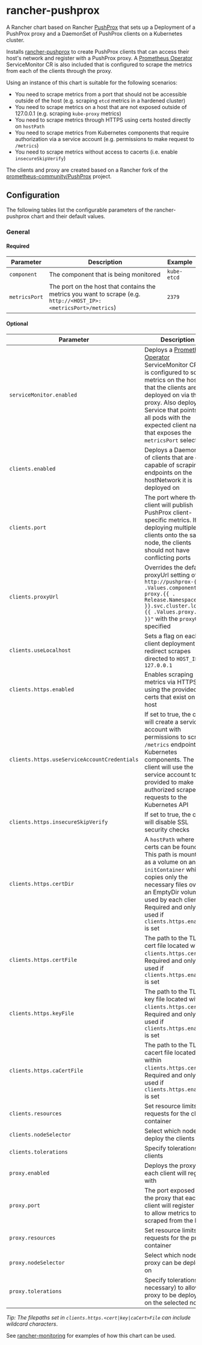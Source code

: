 # rancher-pushprox

A Rancher chart based on Rancher [PushProx](https://github.com/rancher/PushProx) that sets up a Deployment of a PushProx proxy and a DaemonSet of PushProx clients on a Kubernetes cluster.

Installs [rancher-pushprox](https://github.com/rancher/charts/tree/master/packages/rancher-pushprox) to create PushProx clients that can access their host's network and register with a PushProx proxy. A [Prometheus Operator](https://github.com/coreos/prometheus-operator) ServiceMonitor CR is also included that is configured to scrape the metrics from each of the clients through the proxy.

Using an instance of this chart is suitable for the following scenarios:
- You need to scrape metrics from a port that should not be accessible outside of the host (e.g. scraping `etcd` metrics in a hardened cluster)
- You need to scrape metrics on a host that are not exposed outside of 127.0.0.1 (e.g. scraping `kube-proxy` metrics)
- You need to scrape metrics through HTTPS using certs hosted directly on `hostPath`
- You need to scrape metrics from Kubernetes components that require authorization via a service account (e.g. permissions to make request to `/metrics`)
- You need to scrape metrics without access to cacerts (i.e. enable `insecureSkipVerify`)

The clients and proxy are created based on a Rancher fork of the [prometheus-community/PushProx](https://github.com/prometheus-community/PushProx) project.

## Configuration

The following tables list the configurable parameters of the rancher-pushprox chart and their default values.

### General

#### Required
| Parameter | Description | Example |
| ----- | ----------- | ------ |
| `component` | The component that is being monitored | `kube-etcd`
| `metricsPort` | The port on the host that contains the metrics you want to scrape (e.g. `http://<HOST_IP>:<metricsPort>/metrics`) | `2379` |

#### Optional
| Parameter | Description | Default |
| ----- | ----------- | ------ |
| `serviceMonitor.enabled` | Deploys a [Prometheus Operator](https://github.com/coreos/prometheus-operator/blob/master/Documentation/api.md#servicemonitor) ServiceMonitor CR that is configured to scrape metrics on the hosts that the clients are deployed on via the proxy. Also deploys a Service that points to all pods with the expected client name that exposes the `metricsPort` selected | `true` |
| `clients.enabled` | Deploys a DaemonSet of clients that are each capable of scraping endpoints on the hostNetwork it is deployed on | `true` |
| `clients.port` |  The port where the client will publish PushProx client-specific metrics. If deploying multiple clients onto the same node, the clients should not have conflicting ports | `9369` |
| `clients.proxyUrl` | Overrides the default proxyUrl setting of `http://pushprox-{{ .Values.component }}-proxy.{{ . Release.Namespace }}.svc.cluster.local:{{ .Values.proxy.port }}"` with the `proxyUrl` specified | `""` |
| `clients.useLocalhost` | Sets a flag on each client deployment to redirect scrapes directed to `HOST_IP` to `127.0.0.1` | `false` |
| `clients.https.enabled` | Enables scraping metrics via HTTPS using the provided TLS certs that exist on each host | `false` |
| `clients.https.useServiceAccountCredentials` | If set to true, the client will create a service account with permissions to scrape `/metrics` endpoint of Kubernetes components. The client will use the service account token provided to make authorized scrape requests to the Kubernetes API | `false` |
| `clients.https.insecureSkipVerify` | If set to true, the client will disable SSL security checks | `false` |
| `clients.https.certDir` | A `hostPath` where TLS certs can be found. This path is mounted as a volume on an `initContainer` which copies only the necessary files over to an EmptyDir volume used by each client. Required and only used if `clients.https.enabled` is set | `""` |
| `clients.https.certFile` | The path to the TLS cert file located within `clients.https.certDir`. Required and only used if `clients.https.enabled` is set | `""` |
| `clients.https.keyFile` | The path to the TLS key file located within `clients.https.certDir`. Required and only used if `clients.https.enabled` is set | `""` |
| `clients.https.caCertFile` | The path to the TLS cacert file located within `clients.https.certDir`. Required and only used if `clients.https.enabled` is set | `""` |
| `clients.resources` | Set resource limits and requests for the client container | `{}` |
| `clients.nodeSelector` | Select which nodes to deploy the clients on | `{}` |
| `clients.tolerations` | Specify tolerations for clients | `[]` |
| `proxy.enabled` | Deploys the proxy that each client will register with | `true` |
| `proxy.port` | The port exposed by the proxy that each client will register with to allow metrics to be scraped from the host | `8080` |
| `proxy.resources` | Set resource limits and requests for the proxy container | `{}` |
| `proxy.nodeSelector` | Select which nodes the proxy can be deployed on | `{}` |
| `proxy.tolerations` | Specify tolerations (if necessary) to allow the proxy to be deployed on the selected node | `[]` |

*Tip: The filepaths set in `clients.https.<cert|key|caCert>File` can include wildcard characters*. 

See [rancher-monitoring](https://github.com/rancher/charts/tree/master/packages/rancher-monitoring) for examples of how this chart can be used.